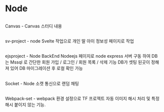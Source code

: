 # Node
##
Canvas - Canvas 스터디 내용
##
sv-project - node Svelte 작업으로 개인 딸 아이 정보성 페이지로 작업
##
ejsproject - Node BackEnd Nodeejs 페이지로 node express 서버 구동 하여 DB는 Mssql 로 간단한 회원 가입 / 로그인 / 회원 목록 / 삭제 기능 DB가 셋팅 된곳이 정해져 있어 DB 마이그레이션 후 로컬 확인 가능
##
Socket - Node 소캣 통신으로 랜덤 채팅
##
Webpack-set - webpack 환경 설정으로 TF 프로젝트 자동 이미지 해시 처리 및 특정 해시 붙이지 않는 기능.
##
